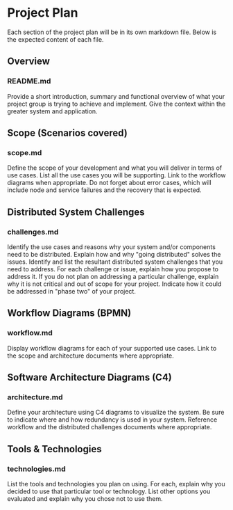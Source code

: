 # Project Plan

Each section of the project plan will be in its own markdown file. Below is the expected content of each file.

## Overview

### README.md

Provide a short introduction, summary and functional overview of what your project group is trying to achieve and implement. Give the context within the greater system and application.

## Scope (Scenarios covered)

### scope.md

Define the scope of your development and what you will deliver in terms of use cases.  List all the use cases you will be supporting. Link to the workflow diagrams when appropriate. Do not forget about error cases, which will include node and service failures and the recovery that is expected.

## Distributed System Challenges

### challenges.md

Identify the use cases and reasons why your system and/or components need to be distributed. Explain how and why "going distributed" solves the issues. Identify and list the resultant distributed system challenges that you need to address. For each challenge or issue, explain how you propose to address it. If you do not plan on addressing a particular challenge, explain why it is not critical and out of scope for your project. Indicate how it could be addressed in "phase two" of your project.

## Workflow Diagrams (BPMN)

### workflow.md

Display workflow diagrams for each of your supported use cases. Link to the scope and architecture documents where appropriate.

## Software Architecture Diagrams (C4)

### architecture.md

Define your architecture using C4 diagrams to visualize the system. Be sure to indicate where and how redundancy is used in your system. Reference workflow and the distributed challenges documents where appropriate.

## Tools & Technologies

### technologies.md

List the tools and technologies you plan on using. For each, explain why you decided to use that particular tool or technology. List other options you evaluated and explain why you chose not to use them.
